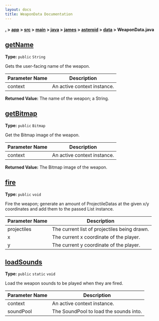 ```yaml
---
layout: docs
title: WeaponData Documentation
---
```

#### [.](./../../../../../../../index) > [app](./../../../../../../index) > [src](./../../../../../index) > [main](./../../../../index) > [java](./../../../index) > [james](./../../index) > [asteroid](./../index) > [data](./index) > **WeaponData.java**

## [getName](https://github.com/fennifith/Asteroid/blob/master/app/src/main/java/james/asteroid/data/WeaponData.java#L52)

**Type:** `public` `String`

Gets the user-facing name of the weapon. 





|Parameter Name|Description|
|-----|-----|
|context|An active context instance.|


**Returned Value:**  The name of the weapon; a String.  








## [getBitmap](https://github.com/fennifith/Asteroid/blob/master/app/src/main/java/james/asteroid/data/WeaponData.java#L62)

**Type:** `public` `Bitmap`

Get the Bitmap image of the weapon. 





|Parameter Name|Description|
|-----|-----|
|context|An active context instance.|


**Returned Value:**  The Bitmap image of the weapon.  








## [fire](https://github.com/fennifith/Asteroid/blob/master/app/src/main/java/james/asteroid/data/WeaponData.java#L75)

**Type:** `public` `void`

Fire the weapon; generate an amount of ProjectileDatas at the given 
x/y coordinates and add them to the passed List instance. 





|Parameter Name|Description|
|-----|-----|
|projectiles|The current list of projectiles being drawn.|
|x|The current x coordinate of the player.|
|y|The current y coordinate of the player.  |








## [loadSounds](https://github.com/fennifith/Asteroid/blob/master/app/src/main/java/james/asteroid/data/WeaponData.java#L96)

**Type:** `public` `static` `void`

Load the weapon sounds to be played when they are fired. 





|Parameter Name|Description|
|-----|-----|
|context|An active context instance.|
|soundPool|The SoundPool to load the sounds into.  |








